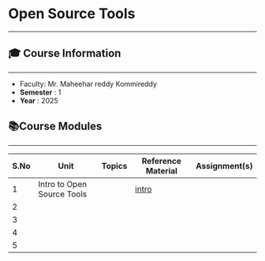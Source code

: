 #  Open Source Tools

---


## **🎓 Course Information**

---

* Faculty: Mr. Maheehar reddy Kommireddy
* **Semester** : 1
* **Year** : 2025

## **📚Course Modules**

---



| S.No | Unit                       | Topics | Reference Material        | Assignment(s) |
| ---- | -------------------------- | ------ | ------------------------- | ------------- |
| 1    | Intro to Open Source Tools |        | [intro](week0.md)         |               |
| 2    |                            |        |                           |               |
| 3    |                            |        |                           |               |
| 4    |                            |        |                           |               |
| 5    |                            |        |                           |               |
